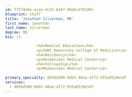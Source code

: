 ```yaml
---
id: f757de8e-acee-4c25-b447-08abcd78189c
blueprint: staff
title: 'Jonathan Silverman, MD'
first_name: Jonathan
last_name: Silverman
degree: MD
bio: |2-

              <h4>Medical Education</h4>
              <p>SUNY Downstate College of Medicine</p>
              <h4>Residency</h4>
              <p>Maimonides Medical Center</p>
              <h4>Fellowship</h4>
              <p>Maimonides Medical Center</p>
          
primary_specialty: 0b56d500-0db5-48ae-af72-955a0519e5df
services:
  - 0b56d500-0db5-48ae-af72-955a0519e5df
---
```

